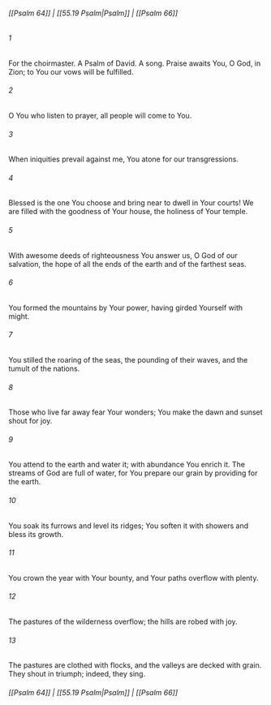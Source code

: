 
###### [[Psalm 64]] | [[55.19 Psalm|Psalm]] | [[Psalm 66]]

###### 1
For the choirmaster. A Psalm of David. A song. Praise awaits You, O God, in Zion; to You our vows will be fulfilled.
###### 2
O You who listen to prayer, all people will come to You.
###### 3
When iniquities prevail against me, You atone for our transgressions.
###### 4
Blessed is the one You choose and bring near to dwell in Your courts! We are filled with the goodness of Your house, the holiness of Your temple.
###### 5
With awesome deeds of righteousness You answer us, O God of our salvation, the hope of all the ends of the earth and of the farthest seas.
###### 6
You formed the mountains by Your power, having girded Yourself with might.
###### 7
You stilled the roaring of the seas, the pounding of their waves, and the tumult of the nations.
###### 8
Those who live far away fear Your wonders; You make the dawn and sunset shout for joy.
###### 9
You attend to the earth and water it; with abundance You enrich it. The streams of God are full of water, for You prepare our grain by providing for the earth.
###### 10
You soak its furrows and level its ridges; You soften it with showers and bless its growth.
###### 11
You crown the year with Your bounty, and Your paths overflow with plenty.
###### 12
The pastures of the wilderness overflow; the hills are robed with joy.
###### 13
The pastures are clothed with flocks, and the valleys are decked with grain. They shout in triumph; indeed, they sing.

###### [[Psalm 64]] | [[55.19 Psalm|Psalm]] | [[Psalm 66]]
